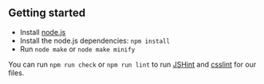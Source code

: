 Getting started
---------------

* Install [node.js](http://nodejs.org/download/)
* Install the node.js dependencies: `npm install`
* Run `node make` or `node make minify`

You can run `npm run check` or `npm run lint` to run [JSHint](https://github.com/jshint/jshint)
and [csslint](https://github.com/stubbornella/csslint) for our files.

